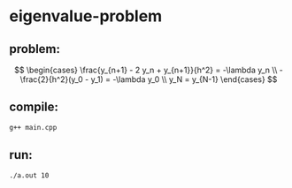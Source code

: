 # eigenvalue-problem

## problem:

$$
\begin{cases}
\frac{y_{n+1} - 2 y_n + y_{n+1}}{h^2} = -\lambda y_n \\
-\frac{2}{h^2}(y_0 - y_1) = -\lambda y_0 \\
y_N = y_{N-1}
\end{cases}
$$

## compile:
```bash
g++ main.cpp
```
## run:
```bash
./a.out 10
```